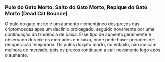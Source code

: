 ### Pulo do Gato Morto, Salto do Gato Morto, Repique do Gato Morto (Dead Cat Bounce)

O pulo do gato morto é um aumento momentâneo dos preços das criptomoedas após um declínio prolongado, seguido novamente por uma continuação da tendência de baixa. Esse tipo de aumento geralmente é observado durante os mercados em baixa, onde pode haver períodos de recuperação temporária. Os pulos do gato morto, no entanto, não indicam melhora do mercado, pois os preços continuam a cair novamente logo após o aumento.
